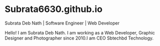 # Subrata6630.github.io
Subrata Deb Nath | Software Engineer | Web Developer

Hello! I am Subrata Deb Nath. I am working as a Web Developer, Graphic Designer and Photographer since 2010.I am CEO Sbtechbd Technology.


